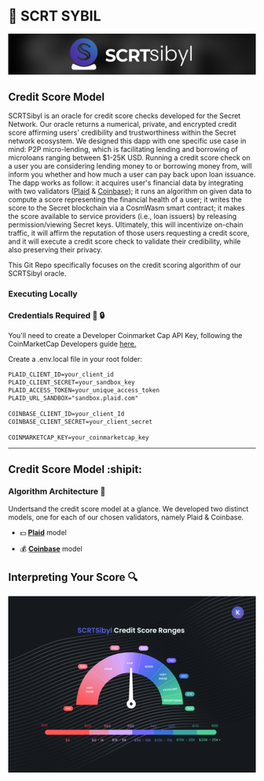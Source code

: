 # 🚀 SCRT SYBIL

![scrt sybil image](./images/logo_horizontal.png)

## Credit Score Model

SCRTSibyl is an oracle for credit score checks developed for the Secret Network. Our oracle returns a numerical, private, and encrypted credit score affirming users' credibility and trustworthiness within the Secret network ecosystem. We designed this dapp with one specific use case in mind: P2P micro-lending, which is facilitating lending and borrowing of microloans ranging between $1-25K USD. Running a credit score check on a user you are considering lending money to or borrowing money from, will inform you whether and how much a user can pay back upon loan issuance. The dapp works as follow: it acquires user's financial data by integrating with two validators ([Plaid](https://dashboard.plaid.com/overview) & [Coinbase](https://developers.coinbase.com/)); it runs an algorithm on given data to compute a score representing the financial health of a user; it writes the score to the Secret blockchain via a CosmWasm smart contract; it makes the score available to service providers (i.e., loan issuers) by releasing permission/viewing Secret keys. 
Ultimately, this will incentivize on-chain traffic, it will affirm the reputation of those users requesting a credit score, and it will execute a credit score check to validate their credibility, while also preserving their privacy. 

This Git Repo specifically focuses on the credit scoring algorithm of our SCRTSibyl oracle. 


### Executing Locally


### Credentials Required :key: :lock:

You'll need to create a Developer Coinmarket Cap API Key, following the CoinMarketCap Developers guide [here.](https://coinmarketcap.com/api/documentation/v1/#section/Introduction)

Create a .env.local file in your root folder: 

```
PLAID_CLIENT_ID=your_client_id
PLAID_CLIENT_SECRET=your_sandbox_key
PLAID_ACCESS_TOKEN=your_unique_access_token
PLAID_URL_SANDBOX="sandbox.plaid.com"

COINBASE_CLIENT_ID=your_client_Id
COINBASE_CLIENT_SECRET=your_client_secret

COINMARKETCAP_KEY=your_coinmarketcap_key
```

---


## Credit Score Model :shipit:

### Algorithm Architecture :page_facing_up:
Undertsand the credit score model at a glance. We developed two distinct models, one for each of our chosen validators, namely Plaid & Coinbase.

 -  :dollar: [**Plaid**](./images/logic_plaid.png) model

 -  :moneybag: [**Coinbase**](./images/logic_coinbase.png) model 

 
## Interpreting Your Score :mag:

![](./images/ranges.png)

 





